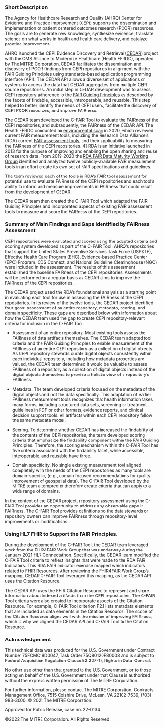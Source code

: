 ### Short Description

The Agency for Healthcare Research and Quality (AHRQ) Center for Evidence and Practice Improvement (CEPI) supports the dissemination and implementation of patient centered outcomes research (PCOR) resources. The goals are to generate new knowledge, synthesize evidence, translate science on what works in health and health care delivery, and catalyze practice improvement.   

AHRQ launched the CEPI Evidence Discovery and Retrieval ([CEDAR](https://digital.ahrq.gov/ahrq-funded-projects/cepi-evidence-discovery-and-retrieval-cedar-project)) project with the CMS Alliance to Modernize Healthcare (Health FFRDC), operated by The MITRE Corporation. CEDAR facilitates the dissemination and discovery of PCOR findings from CEPI repositories in alignment with the FAIR Guiding Principles using standards-based application programming interface (API). The CEDAR API allows a diverse set of applications or systems to access the data that CEDAR aggregates from multiple CEPI source repositories. An initial step in CEDAR development was to assess CEPI repository adherence to the [FAIR Guiding Principles](https://www.go-fair.org/fair-principles) as described by the facets of findable, accessible, interoperable, and reusable. This step helped to better identify the needs of CEPI users, facilitate the discovery of CEPI PCOR resources, and improve FAIRness.  

The CEDAR team developed the C-FAIR Tool to evaluate the FAIRness of the CEPI repositories, and subsequently, the FAIRness of the CEDAR API. The Health FFRDC conducted an [environmental scan](https://digital.ahrq.gov/sites/default/files/docs/citation/cedar-environmental-scan.pdf) in 2020, which reviewed current FAIR measurement tools, including the Research Data Alliance’s (RDA) current [FAIR assessment tools](https://www.rd-alliance.org/group/fair-data-maturity-model-wg/outcomes/results-analysis-existing-fair-assessment-tools), and their applicability to measuring the FAIRness of the CEPI repositories.[4] RDA is an initiative launched in 2013 for the purpose of improving and enabling the open sharing and reuse of research data. From 2019-2020 the [RDA FAIR Data Maturity Working Group](https://www.rd-alliance.org/) identified and analyzed twelve publicly-available FAIR measurement tools in an effort create its own set of FAIR specifications and guidelines. 

The team reviewed each of the tools in RDA’s FAIR tool assessment for potential use to evaluate FAIRness of the CEPI repositories and each tool’s ability to inform and measure improvements in FAIRness that could result from the development of CEDAR. 

The CEDAR team then created the C-FAIR Tool which adapted the FAIR Guiding Principles and incorporated aspects of existing FAIR assessment tools to measure and score the FAIRness of the CEPI repositories.


### Summary of Main Findings and Gaps Identified by FAIRness Assessment

CEPI repositories were evaluated and scored using the adapted criteria and scoring system developed as part of the C-FAIR Tool. AHRQ’s repositories that support the United States Preventive Services Task Force (USPSTF), Effective Health Care Program (EHC), Evidence-based Practice Center (EPC) Program, CDS Connect, and National Guideline Clearinghouse (NGC) were included in the assessment. The results of this assessment established the baseline FAIRness of the CEPI repositories. Assessments will be performed on a regular basis as CEDAR aims to improve the FAIRness of the CEPI repositories. 

The CEDAR project used the RDA’s foundational analysis as a starting point in evaluating each tool for use in assessing the FAIRness of the CEPI repositories. In its review of the twelve tools, the CEDAR project identified four gaps: assessment of an entire repository, metadata, scoring, and domain specificity. These gaps are described below with information about how the CEDAR team used the gap to create CEPI repository-relevant criteria for inclusion in the C-FAIR Tool:  

-	Assessment of an entire repository. Most existing tools assess the FAIRness of data artifacts themselves. The CEDAR team adapted tool criteria and the FAIR Guiding Principles to enable measurement of the FAIRness of an entire CEPI repository as a collection of digital objects. As CEPI repository stewards curate digital objects consistently within each individual repository, including how metadata properties are valued, the CEDAR team determined it would be valuable to assess FAIRness of a repository as a collection of digital objects instead of the digital objects themselves to provide a holistic view of a repository’s FAIRness. 

- Metadata. The team developed criteria focused on the metadata of the digital objects and not the data specifically. This adaptation of earlier FAIRness measurement tools recognizes that health information takes many forms, including structured data sets, screening or treatment guidelines in PDF or other formats, evidence reports, and clinical decision support tools. All artifacts within each CEPI repository follow the same metadata model. 
  
- Scoring. To determine whether CEDAR has increased the findability of the contents of the CEPI repositories, the team developed scoring criteria that emphasize the findability component within the FAIR Guiding Principles. Therefore, the scoring mechanism within the C-FAIR Tool has five criteria associated with the findability facet, while accessible, interoperable, and reusable have three. 
  
- Domain specificity. No single existing measurement tool aligned completely with the needs of the CEPI repositories as many tools are domain-specific, (e.g., domain focused recommendations for quality improvement of geospatial data). The C-FAIR Tool developed by the MITRE team attempted to therefore create criteria that can apply to a wide range of domains.  

In the context of the CEDAR project, repository assessment using the C-FAIR Tool provides an opportunity to address any observable gaps in FAIRness. The C-FAIR Tool provides definitions so the data stewards or repository owners can improve FAIRness through repository-level improvements or modifications. 


### Using HL7 FHIR to Support the FAIR Principles.

During the development of the C-FAIR Tool, the CEDAR team leveraged work from the FHIR4FAIR Work Group that was underway during the January 2021 HL7 Connectathon. Specifically, the CEDAR team modified the C-FAIR Tool criteria to reflect insights that were made to the RDA FAIR Indicators. This RDA FAIR Indicator exercise mapped which indicators related to FHIR Resources. After reviewing the FHIR4FAIR Work Group’s mapping, CEDAR C-FAIR Tool leveraged this mapping, as the CEDAR API uses the Citation Resource. 

The CEDAR API uses the FHIR Citation Resource to represent and share information about indexed artifacts from the CEPI repositories. The C-FAIR Tool criteria were also created to incorporate aspects of the Citation Resource. For example, C-FAIR Tool criterion F2.1 lists metadata elements that are included as data elements in the Citation Resource. The scope of the Citation Resource aligns well with the mission of improving FAIRness, which is why we aligned the CEDAR API and C-FAIR Tool to the Citation Resource.


### Acknowledgement

This technical data was produced for the U.S. Government under Contract Number 75FCMC18D0047, Task Order 75Q80120F80008 and is subject to Federal Acquisition Regulation Clause 52.227-17, Rights in Data-General.

No other use other than that granted to the U.S. Government, or to those acting on behalf of the U.S. Government under that Clause is authorized without the express written permission of The MITRE Corporation. 

For further information, please contact The MITRE Corporation, Contracts Management Office, 7515 Colshire Drive, McLean, VA 22102-7539, (703) 983-3000. © 2021 The MITRE Corporation.  

Approved for Public Release, case no. 22-0134

©2022 The MITRE Corporation. All Rights Reserved.

